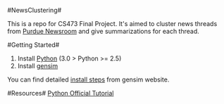 #NewsClustering#

This is a repo for CS473 Final Project. It's aimed to cluster news threads from [Purdue Newsroom](http://www.purdue.edu/newsroom/) and give summarizations for each thread.

#Getting Started#
1. Install [Python](http://www.python.org) (3.0 > Python >= 2.5)
2. Install [gensim](http://radimrehurek.com/gensim/index.html)

You can find detailed [install steps](http://radimrehurek.com/gensim/install.html) from gensim website.

#Resources#
[Python Official Tutorial](http://docs.python.org/2/tutorial/index.html)
